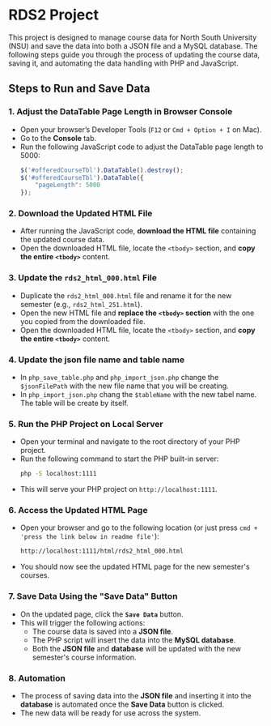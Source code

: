 # RDS2 Project

This project is designed to manage course data for North South University (NSU) and save the data into both a JSON file and a MySQL database. The following steps guide you through the process of updating the course data, saving it, and automating the data handling with PHP and JavaScript.

## Steps to Run and Save Data

### 1. **Adjust the DataTable Page Length in Browser Console**
   - Open your browser’s Developer Tools (`F12` or `Cmd + Option + I` on Mac).
   - Go to the **Console** tab.
   - Run the following JavaScript code to adjust the DataTable page length to 5000:
     ```javascript
     $('#offeredCourseTbl').DataTable().destroy();
     $('#offeredCourseTbl').DataTable({
         "pageLength": 5000
     });
     ```

### 2. **Download the Updated HTML File**
   - After running the JavaScript code, **download the HTML file** containing the updated course data.
   - Open the downloaded HTML file, locate the `<tbody>` section, and **copy the entire `<tbody>`** content.

### 3. **Update the `rds2_html_000.html` File**
   - Duplicate the `rds2_html_000.html` file and rename it for the new semester (e.g., `rds2_html_251.html`).
   - Open the new HTML file and **replace the `<tbody>` section** with the one you copied from the downloaded file.
   - Open the downloaded HTML file, locate the `<tbody>` section, and **copy the entire `<tbody>`** content.

### 4. **Update the json file name and table name**
   - In `php_save_table.php` and `php_import_json.php` change the `$jsonFilePath` with the new file name that you will be creating.
   - In `php_import_json.php` chang the `$tableName` with the new tabel name. The table will be create by itself.

### 5. **Run the PHP Project on Local Server**
   - Open your terminal and navigate to the root directory of your PHP project.
   - Run the following command to start the PHP built-in server:
     ```bash
     php -S localhost:1111
     ```
   - This will serve your PHP project on `http://localhost:1111`.

### 6. **Access the Updated HTML Page**
   - Open your browser and go to the following location (or just press `cmd + 'press the link below in readme file'`):
     ```bash
     http://localhost:1111/html/rds2_html_000.html
     ```
   - You should now see the updated HTML page for the new semester's courses.

### 7. **Save Data Using the "Save Data" Button**
   - On the updated page, click the **`Save Data`** button.
   - This will trigger the following actions:
     - The course data is saved into a **JSON file**.
     - The PHP script will insert the data into the **MySQL database**.
     - Both the **JSON file** and **database** will be updated with the new semester's course information.

### 8. **Automation**
   - The process of saving data into the **JSON file** and inserting it into the **database** is automated once the **Save Data** button is clicked.
   - The new data will be ready for use across the system.
